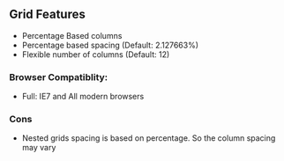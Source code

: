 ## Grid Features

* Percentage Based columns
* Percentage based spacing (Default: 2.127663%)
* Flexible number of columns (Default: 12)

### Browser Compatiblity: 

* Full: IE7 and All modern browsers

### Cons

* Nested grids spacing is based on percentage. So the column spacing may vary